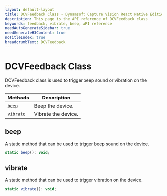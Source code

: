 ```yaml
---
layout: default-layout
title: DCVFeedback Class - Dynamsoft Capture Vision React Native Edition
description: This page is the API reference of DCVFeedback class
keywords: feedback, vibrate, beep, API reference
needAutoGenerateSidebar: true
needGenerateH3Content: true
noTitleIndex: true
breadcrumbText: DCVFeedback
---
```


# DCVFeedback Class

DCVFeedback class is used to trigger beep sound or vibration on the device.

| Methods | Description |
| ------- | ----------- |
| [`beep`](#beep) | Beep the device. |
| [`vibrate`](#vibrate) | Vibrate the device. |

## beep

A static method that can be used to trigger beep sound on the device.

```js
static beep(): void;
```

## vibrate

A static method that can be used to trigger vibration on the device.

```js
static vibrate(): void;
```
